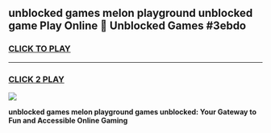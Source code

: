 
## unblocked games melon playground unblocked game Play Online 👋 Unblocked Games #3ebdo
<h3>
<a href="https://premium.freeplayer.one?title=unblocked_games_melon_playground&ref=21F">CLICK TO PLAY</a></h3>
<hr>

<h3>
<a href="https://premium.freeplayer.one?title=unblocked_games_melon_playground&ref=21F">CLICK 2 PLAY</a>
  
</h3>

<a href="https://premium.freeplayer.one?title=unblocked_games_melon_playground&ref=21F/"><img src="https://clearcache.store/games.png"></a>


**unblocked games melon playground games unblocked: Your Gateway to Fun and Accessible Online Gaming**

